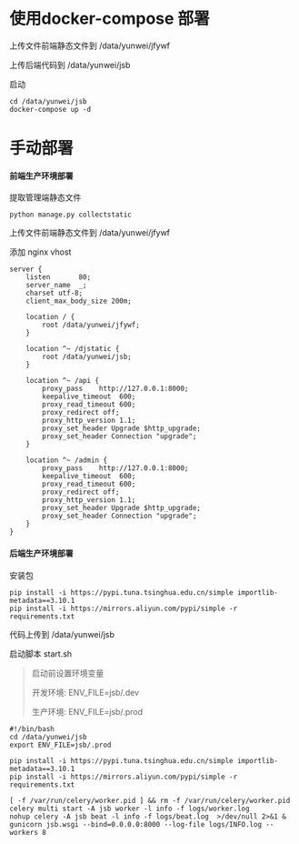# 使用docker-compose 部署

上传文件前端静态文件到 /data/yunwei/jfywf

上传后端代码到 /data/yunwei/jsb



启动

```
cd /data/yunwei/jsb
docker-compose up -d
```



# 手动部署

#### 前端生产环境部署

提取管理端静态文件

```
python manage.py collectstatic
```

上传文件前端静态文件到 /data/yunwei/jfywf

添加 nginx vhost

```
server {
    listen       80;
    server_name  _;
    charset utf-8;
    client_max_body_size 200m;

    location / {
        root /data/yunwei/jfywf;
    }

    location ^~ /djstatic {
        root /data/yunwei/jsb;
    }

    location ^~ /api {
        proxy_pass    http://127.0.0.1:8000;
        keepalive_timeout  600;
        proxy_read_timeout 600;
        proxy_redirect off;
        proxy_http_version 1.1;
        proxy_set_header Upgrade $http_upgrade;
        proxy_set_header Connection "upgrade";
    }

    location ^~ /admin {
        proxy_pass    http://127.0.0.1:8000;
        keepalive_timeout  600;
        proxy_read_timeout 600;
        proxy_redirect off;
        proxy_http_version 1.1;
        proxy_set_header Upgrade $http_upgrade;
        proxy_set_header Connection "upgrade";
    }
}
```



#### 后端生产环境部署

安装包

```
pip install -i https://pypi.tuna.tsinghua.edu.cn/simple importlib-metadata==3.10.1
pip install -i https://mirrors.aliyun.com/pypi/simple -r requirements.txt
```

代码上传到 /data/yunwei/jsb

启动脚本 start.sh

> 启动前设置环境变量
>
> 开发环境: ENV_FILE=jsb/.dev
>
> 生产环境: ENV_FILE=jsb/.prod

```shell
#!/bin/bash
cd /data/yunwei/jsb
export ENV_FILE=jsb/.prod

pip install -i https://pypi.tuna.tsinghua.edu.cn/simple importlib-metadata==3.10.1
pip install -i https://mirrors.aliyun.com/pypi/simple -r requirements.txt

[ -f /var/run/celery/worker.pid ] && rm -f /var/run/celery/worker.pid
celery multi start -A jsb worker -l info -f logs/worker.log
nohup celery -A jsb beat -l info -f logs/beat.log  >/dev/null 2>&1 &
gunicorn jsb.wsgi --bind=0.0.0.0:8000 --log-file logs/INFO.log --workers 8
```

